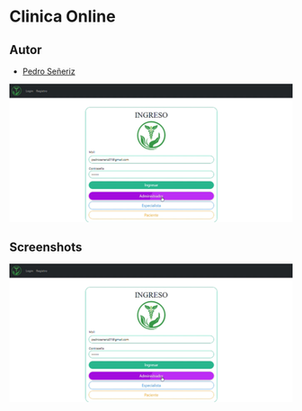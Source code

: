 
# Clinica Online




## Autor

- [Pedro Señeriz](https://www.github.com/PedroS2001)

![imgane](https://github.com/PedroS2001/Clinica-online/blob/master/src/archivosReadme/loginSinRegistrar.png)
## Screenshots

![App Screenshot](https://github.com/PedroS2001/Clinica-online/blob/master/src/archivosReadme/loginSinRegistrar.png)


